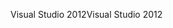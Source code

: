 <span data-ttu-id="08441-101">Visual Studio 2012</span><span class="sxs-lookup"><span data-stu-id="08441-101">Visual Studio 2012</span></span>